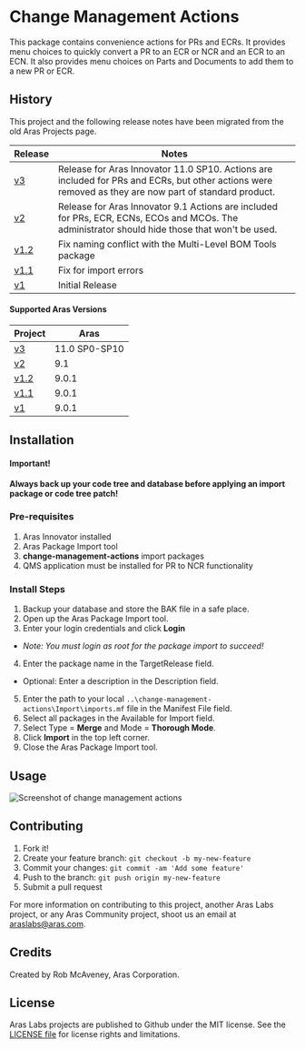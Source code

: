 # Change Management Actions

This package contains convenience actions for PRs and ECRs. It provides menu choices to quickly convert a PR to an ECR or NCR and an ECR to an ECN. It also provides menu choices on Parts and Documents to add them to a new PR or ECR.

## History

This project and the following release notes have been migrated from the old Aras Projects page. 

Release | Notes
--------|--------
[v3](https://github.com/ArasLabs/change-management-actions/releases/tag/v3) | Release for Aras Innovator 11.0 SP10. Actions are included for PRs and ECRs, but other actions were removed as they are now part of standard product.
[v2](https://github.com/ArasLabs/change-management-actions/releases/tag/v2) | Release for Aras Innovator 9.1 Actions are included for PRs, ECR, ECNs, ECOs and MCOs. The administrator should hide those that won't be used.
[v1.2](https://github.com/ArasLabs/change-management-actions/releases/tag/v1.2) | Fix naming conflict with the Multi-Level BOM Tools package
[v1.1](https://github.com/ArasLabs/change-management-actions/releases/tag/v1.1) | Fix for import errors
[v1](https://github.com/ArasLabs/change-management-actions/releases/tag/v1) | Initial Release

#### Supported Aras Versions

Project | Aras
--------|------
[v3](https://github.com/ArasLabs/change-management-actions/releases/tag/v3) | 11.0 SP0-SP10
[v2](https://github.com/ArasLabs/change-management-actions/releases/tag/v2) | 9.1
[v1.2](https://github.com/ArasLabs/change-management-actions/releases/tag/v1.2) | 9.0.1
[v1.1](https://github.com/ArasLabs/change-management-actions/releases/tag/v1.1) | 9.0.1
[v1](https://github.com/ArasLabs/change-management-actions/releases/tag/v1) | 9.0.1

## Installation

#### Important!
**Always back up your code tree and database before applying an import package or code tree patch!**

### Pre-requisites

1. Aras Innovator installed
2. Aras Package Import tool
3. **change-management-actions** import packages
4. QMS application must be installed for PR to NCR functionality

### Install Steps

1. Backup your database and store the BAK file in a safe place.
2. Open up the Aras Package Import tool.
3. Enter your login credentials and click **Login**
  * _Note: You must login as root for the package import to succeed!_
4. Enter the package name in the TargetRelease field.
  * Optional: Enter a description in the Description field.
5. Enter the path to your local `..\change-management-actions\Import\imports.mf` file in the Manifest File field.
6. Select all packages in the Available for Import field.
7. Select Type = **Merge** and Mode = **Thorough Mode**.
8. Click **Import** in the top left corner.
9. Close the Aras Package Import tool.

## Usage

![Screenshot of change management actions](./Screenshots/CM%20Actions.jpg)

## Contributing

1. Fork it!
2. Create your feature branch: `git checkout -b my-new-feature`
3. Commit your changes: `git commit -am 'Add some feature'`
4. Push to the branch: `git push origin my-new-feature`
5. Submit a pull request

For more information on contributing to this project, another Aras Labs project, or any Aras Community project, shoot us an email at araslabs@aras.com.

## Credits

Created by Rob McAveney, Aras Corporation.

## License

Aras Labs projects are published to Github under the MIT license. See the [LICENSE file](./LICENSE.md) for license rights and limitations.
